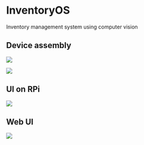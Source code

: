 # InventoryOS
Inventory management system using computer vision


## Device assembly

![](https://i.imgur.com/xjUUxwk.jpg)

![](https://i.imgur.com/KcCgLtl.jpg)

## UI on RPi
![](https://i.imgur.com/BlZuEPm.png)

## Web UI

![](https://i.imgur.com/5qeVLXy.png)
